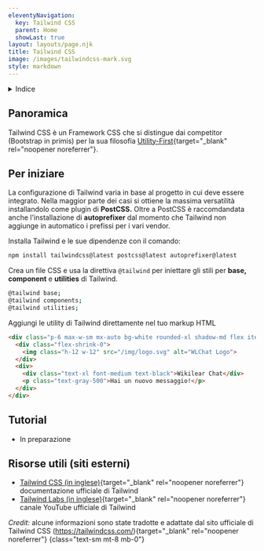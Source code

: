 ```yaml
---
eleventyNavigation:
  key: Tailwind CSS
  parent: Home
  showLast: true
layout: layouts/page.njk
title: Tailwind CSS
image: /images/tailwindcss-mark.svg
style: markdown
---
```

<details>
<summary>
Indice
</summary>

<nav>

- [Panoramica](#panoramica)
- [Per iniziare](#per-iniziare)
- [Tutorial](#tutorial)
- [Risorse utili](<#risorse-utili-(siti-esterni)>)

</nav>
</details>

## Panoramica

Tailwind CSS è un Framework CSS che si distingue dai competitor (Bootstrap in primis) per la sua filosofia [Utility-First](https://tailwindcss.com/docs/utility-first){target="_blank" rel="noopener noreferrer"}.

## Per iniziare

La configurazione di Tailwind varia in base al progetto in cui deve essere integrato. Nella maggior parte dei casi si ottiene la massima versatilità installandolo come plugin di **PostCSS.** Oltre a PostCSS è raccomdandata anche l'installazione di **autoprefixer** dal momento che Tailwind non aggiunge in automatico i prefissi per i vari vendor.

Installa Tailwind e le sue dipendenze con il comando:

```bash
npm install tailwindcss@latest postcss@latest autoprefixer@latest
```

Crea un file CSS e usa la direttiva `@tailwind` per iniettare gli stili per **base, component** e **utilities** di Tailwind.

```bash
@tailwind base;
@tailwind components;
@tailwind utilities;
```

Aggiungi le utility di Tailwind direttamente nel tuo markup HTML

```html
<div class="p-6 max-w-sm mx-auto bg-white rounded-xl shadow-md flex items-center space-x-4">
  <div class="flex-shrink-0">
    <img class="h-12 w-12" src="/img/logo.svg" alt="WLChat Logo">
  </div>
  <div>
    <div class="text-xl font-medium text-black">Wikilear Chat</div>
    <p class="text-gray-500">Hai un nuovo messaggio!</p>
  </div>
</div>
```

## Tutorial

- In preparazione

## Risorse utili (siti esterni)

- [Tailwind CSS (in inglese)](https://tailwindcss.com/docs){target="_blank" rel="noopener noreferrer"} documentazione ufficiale di Tailwind
- [Tailwind Labs (in inglese)](https://www.youtube.com/tailwindlabs){target="_blank" rel="noopener noreferrer"} canale YouTube ufficiale di Tailwind

_Credit:_ alcune informazioni sono state tradotte e adattate dal sito ufficiale di Tailwind CSS (https://tailwindcss.com/){target="_blank" rel="noopener noreferrer"}
{class="text-sm mt-8 mb-0"}